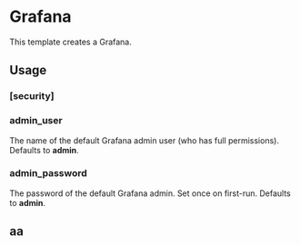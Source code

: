 # Grafana

This template creates a Grafana.

## Usage
### [security]
### admin_user
The name of the default Grafana admin user (who has full permissions). Defaults to **admin**.

### admin_password
The password of the default Grafana admin. Set once on first-run. Defaults to **admin**.

## aa

